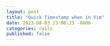 ```yaml
---
layout: post
title: "Quick Timestamp when in Vim"
date: 2023-08-03 23:00:23 -0800
categories: rails
published: false
---
```


